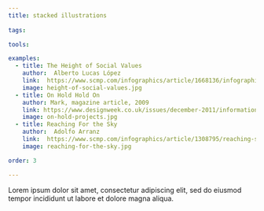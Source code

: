 ```yaml
---
title: stacked illustrations
  
tags:

tools:

examples:
  - title: The Height of Social Values
    author:  Alberto Lucas López
    link:  https://www.scmp.com/infographics/article/1668136/infographic-height-social-values
    image: height-of-social-values.jpg
  - title: On Hold Hold On    
    author: Mark, magazine article, 2009
    link: https://www.designweek.co.uk/issues/december-2011/information-graphics/
    image: on-hold-projects.jpg
  - title: Reaching For the Sky
    author:  Adolfo Arranz
    link:  https://www.scmp.com/infographics/article/1308795/reaching-sky-hong-kongs-changing-harbour-front
    image: reaching-for-the-sky.jpg

order: 3

---
```


Lorem ipsum dolor sit amet, consectetur adipiscing elit, sed do eiusmod tempor incididunt ut labore et dolore magna aliqua.

<!--more-->
